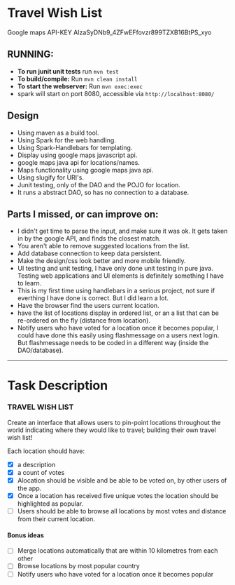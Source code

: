 # Travel Wish List

Google maps API-KEY AIzaSyDNb9_4ZFwEFfovzr899TZXB16BtPS_xyo

## RUNNING:

- **To run junit unit tests** run `mvn test`
- **To build/compile:** Run `mvn clean install`
- **To start the webserver:** Run `mvn exec:exec`
- spark will start on port 8080, accessible via `http://localhost:8080/`

## Design

- Using maven as a build tool.
- Using Spark for the web handling.
- Using Spark-Handlebars for templating. 
- Display using google maps javascript api.
- google maps java api for locations/names.
- Maps functionality using google maps java api.
- Using slugify for URI's.
- Junit testing, only of the DAO and the POJO for location.
- It runs a abstract DAO, so has no connection to a database.

## Parts I missed, or can improve on:
- I didn't get time to parse the input, and make sure it was ok. It gets taken in by the google API, and finds the closest match.
- You aren't able to remove suggested locations from the list.
- Add database connection to keep data persistent.
- Make the design/css look better and more mobile friendly.
- UI testing and unit testing, I have only done unit testing in pure java. Testing web applications and UI elements is definitely something I have to learn.
- This is my first time using handlebars in a serious project, not sure if everthing I have done is correct. But I did learn a lot.
- Have the browser find the users current location.
- have the list of locations display in ordered list, or an a list that can be re-ordered on the fly (distance from location).
- Notify users who have voted for a location once it becomes popular, I could have done this easily using flashmessage on a users next login. But flashmessage needs to be coded in a different way (inside the DAO/database).


---

# Task Description
### TRAVEL WISH LISTCreate an interface that allows users to pin-point locations throughout the world indicating where they would like to travel; building their own travel wish list!
Each location should have:

- [x] a description 
- [x] a count of votes
- [x] Alocation should be visible and be able to be voted on, by other users of the app.- [x] Once a location has received five unique votes the location should be highlighted as popular. 
- [ ] Users should be able to browse all locations by most votes and distance from their current location.#### Bonus ideas
- [ ] Merge locations automatically that are within 10 kilometres from each other- [ ] Browse locations by most popular country- [ ] Notify users who have voted for a location once it becomes popular